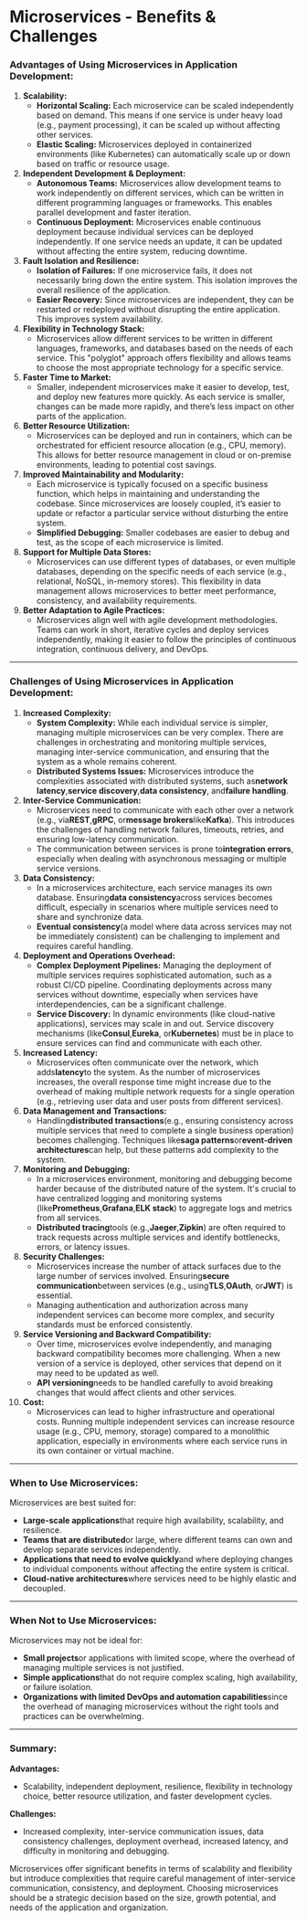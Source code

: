 # Microservices - Benefits & Challenges

### **Advantages of Using Microservices in Application Development:**

1. **Scalability:**
   * **Horizontal Scaling:** Each microservice can be scaled independently based on demand. This means if one service is under heavy load (e.g., payment processing), it can be scaled up without affecting other services.
   * **Elastic Scaling:** Microservices deployed in containerized environments (like Kubernetes) can automatically scale up or down based on traffic or resource usage.
2. **Independent Development & Deployment:**
   * **Autonomous Teams:** Microservices allow development teams to work independently on different services, which can be written in different programming languages or frameworks. This enables parallel development and faster iteration.
   * **Continuous Deployment:** Microservices enable continuous deployment because individual services can be deployed independently. If one service needs an update, it can be updated without affecting the entire system, reducing downtime.
3. **Fault Isolation and Resilience:**
   * **Isolation of Failures:** If one microservice fails, it does not necessarily bring down the entire system. This isolation improves the overall resilience of the application.
   * **Easier Recovery:** Since microservices are independent, they can be restarted or redeployed without disrupting the entire application. This improves system availability.
4. **Flexibility in Technology Stack:**
   * Microservices allow different services to be written in different languages, frameworks, and databases based on the needs of each service. This "polyglot" approach offers flexibility and allows teams to choose the most appropriate technology for a specific service.
5. **Faster Time to Market:**
   * Smaller, independent microservices make it easier to develop, test, and deploy new features more quickly. As each service is smaller, changes can be made more rapidly, and there’s less impact on other parts of the application.
6. **Better Resource Utilization:**
   * Microservices can be deployed and run in containers, which can be orchestrated for efficient resource allocation (e.g., CPU, memory). This allows for better resource management in cloud or on-premise environments, leading to potential cost savings.
7. **Improved Maintainability and Modularity:**
   * Each microservice is typically focused on a specific business function, which helps in maintaining and understanding the codebase. Since microservices are loosely coupled, it’s easier to update or refactor a particular service without disturbing the entire system.
   * **Simplified Debugging:** Smaller codebases are easier to debug and test, as the scope of each microservice is limited.
8. **Support for Multiple Data Stores:**
   * Microservices can use different types of databases, or even multiple databases, depending on the specific needs of each service (e.g., relational, NoSQL, in-memory stores). This flexibility in data management allows microservices to better meet performance, consistency, and availability requirements.
9. **Better Adaptation to Agile Practices:**
   * Microservices align well with agile development methodologies. Teams can work in short, iterative cycles and deploy services independently, making it easier to follow the principles of continuous integration, continuous delivery, and DevOps.

***

### **Challenges of Using Microservices in Application Development:**

1. **Increased Complexity:**
   * **System Complexity:** While each individual service is simpler, managing multiple microservices can be very complex. There are challenges in orchestrating and monitoring multiple services, managing inter-service communication, and ensuring that the system as a whole remains coherent.
   * **Distributed Systems Issues:** Microservices introduce the complexities associated with distributed systems, such as**network latency**,**service discovery**,**data consistency**, and**failure handling**.
2. **Inter-Service Communication:**
   * Microservices need to communicate with each other over a network (e.g., via**REST**,**gRPC**, or**message brokers**like**Kafka**). This introduces the challenges of handling network failures, timeouts, retries, and ensuring low-latency communication.
   * The communication between services is prone to**integration errors**, especially when dealing with asynchronous messaging or multiple service versions.
3. **Data Consistency:**
   * In a microservices architecture, each service manages its own database. Ensuring**data consistency**across services becomes difficult, especially in scenarios where multiple services need to share and synchronize data.
   * **Eventual consistency**(a model where data across services may not be immediately consistent) can be challenging to implement and requires careful handling.
4. **Deployment and Operations Overhead:**
   * **Complex Deployment Pipelines:** Managing the deployment of multiple services requires sophisticated automation, such as a robust CI/CD pipeline. Coordinating deployments across many services without downtime, especially when services have interdependencies, can be a significant challenge.
   * **Service Discovery:** In dynamic environments (like cloud-native applications), services may scale in and out. Service discovery mechanisms (like**Consul**,**Eureka**, or**Kubernetes**) must be in place to ensure services can find and communicate with each other.
5. **Increased Latency:**
   * Microservices often communicate over the network, which adds**latency**to the system. As the number of microservices increases, the overall response time might increase due to the overhead of making multiple network requests for a single operation (e.g., retrieving user data and user posts from different services).
6. **Data Management and Transactions:**
   * Handling**distributed transactions**(e.g., ensuring consistency across multiple services that need to complete a single business operation) becomes challenging. Techniques like**saga patterns**or**event-driven architectures**can help, but these patterns add complexity to the system.
7. **Monitoring and Debugging:**
   * In a microservices environment, monitoring and debugging become harder because of the distributed nature of the system. It's crucial to have centralized logging and monitoring systems (like**Prometheus**,**Grafana**,**ELK stack**) to aggregate logs and metrics from all services.
   * **Distributed tracing**tools (e.g.,**Jaeger**,**Zipkin**) are often required to track requests across multiple services and identify bottlenecks, errors, or latency issues.
8. **Security Challenges:**
   * Microservices increase the number of attack surfaces due to the large number of services involved. Ensuring**secure communication**between services (e.g., using**TLS**,**OAuth**, or**JWT**) is essential.
   * Managing authentication and authorization across many independent services can become more complex, and security standards must be enforced consistently.
9. **Service Versioning and Backward Compatibility:**
   * Over time, microservices evolve independently, and managing backward compatibility becomes more challenging. When a new version of a service is deployed, other services that depend on it may need to be updated as well.
   * **API versioning**needs to be handled carefully to avoid breaking changes that would affect clients and other services.
10. **Cost:**
    * Microservices can lead to higher infrastructure and operational costs. Running multiple independent services can increase resource usage (e.g., CPU, memory, storage) compared to a monolithic application, especially in environments where each service runs in its own container or virtual machine.

***

### **When to Use Microservices:**

Microservices are best suited for:

* **Large-scale applications**that require high availability, scalability, and resilience.
* **Teams that are distributed**or large, where different teams can own and develop separate services independently.
* **Applications that need to evolve quickly**and where deploying changes to individual components without affecting the entire system is critical.
* **Cloud-native architectures**where services need to be highly elastic and decoupled.

***

### **When Not to Use Microservices:**

Microservices may not be ideal for:

* **Small projects**or applications with limited scope, where the overhead of managing multiple services is not justified.
* **Simple applications**that do not require complex scaling, high availability, or failure isolation.
* **Organizations with limited DevOps and automation capabilities**since the overhead of managing microservices without the right tools and practices can be overwhelming.

***

### **Summary:**

**Advantages:**

* Scalability, independent deployment, resilience, flexibility in technology choice, better resource utilization, and faster development cycles.

**Challenges:**

* Increased complexity, inter-service communication issues, data consistency challenges, deployment overhead, increased latency, and difficulty in monitoring and debugging.

Microservices offer significant benefits in terms of scalability and flexibility but introduce complexities that require careful management of inter-service communication, consistency, and deployment. Choosing microservices should be a strategic decision based on the size, growth potential, and needs of the application and organization.
